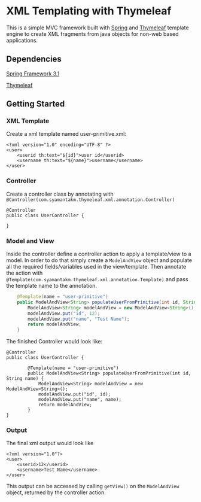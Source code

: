 XML Templating with Thymeleaf
=============================

This is a simple MVC framework built with [Spring](http://www.springsource.org/) and [Thymeleaf](http://www.thymeleaf.org/)
template engine to create XML fragments from java objects for non-web based applications.


Dependencies
------------

[Spring Framework 3.1](http://www.springsource.org/)

[Thymeleaf](http://www.thymeleaf.org/)


Getting Started
---------------

### XML Template

Create a xml template named user-primitive.xml:

    <?xml version="1.0" encoding="UTF-8" ?>
    <user>
        <userid th:text="${id}">user id</userid>
        <username th:text="${name}">username</username>
    </user>

### Controller

Create a controller class by annotating with `@Controller(com.syamantakm.thymeleaf.xml.annotation.Controller)`

    @Controller
    public class UserController {

    }

### Model and View

Inside the controller define a controller action to apply a template/view to a model. In order to do that simply create
a `ModelAndView` object and populate all the required fields/variables used in the view/template. Then annotate the action
with `@Template(com.syamantakm.thymeleaf.xml.annotation.Template)` and pass the template name to the annotation.

```java
    @Template(name = "user-primitive")
    public ModelAndView<String> populateUserFromPrimitive(int id, String name) {
        ModelAndView<String> modelAndView = new ModelAndView<String>();
        modelAndView.put("id", 12);
        modelAndView.put("name", "Test Name");
        return modelAndView;
    }
```

The finished Controller would look like:

    @Controller
    public class UserController {

            @Template(name = "user-primitive")
            public ModelAndView<String> populateUserFromPrimitive(int id, String name) {
                ModelAndView<String> modelAndView = new ModelAndView<String>();
                modelAndView.put("id", id);
                modelAndView.put("name", name);
                return modelAndView;
            }
    }

### Output

The final xml output would look like

    <?xml version="1.0"?>
    <user>
        <userid>12</userid>
        <username>Test Name</username>
    </user>

This output can be accessed by calling `getView()` on the `ModelAndView` object, returned by the controller action.

